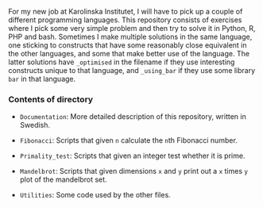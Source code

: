 For my new job at Karolinska Institutet, I will have to pick up a couple of different programming languages. This repository consists of exercises where I pick some very simple problem and then try to solve it in Python, R, PHP and bash. Sometimes I make multiple solutions in the same language, one sticking to constructs that have some reasonably close equivalent in the other languages, and some that make better use of the language. The latter solutions have `_optimised` in the filename if they use interesting constructs unique to that language, and `_using_bar` if they use some library `bar` in that language.

### Contents of directory

- `Documentation`: More detailed description of this repository, written in Swedish.

- `Fibonacci`: Scripts that given `n` calculate the `n`th Fibonacci number.

- `Primality_test`: Scripts that given an integer test whether it is prime.

- `Mandelbrot`: Scripts that given dimensions `x` and `y` print out a `x` times `y` plot of the mandelbrot set.

- `Utilities`: Some code used by the other files.